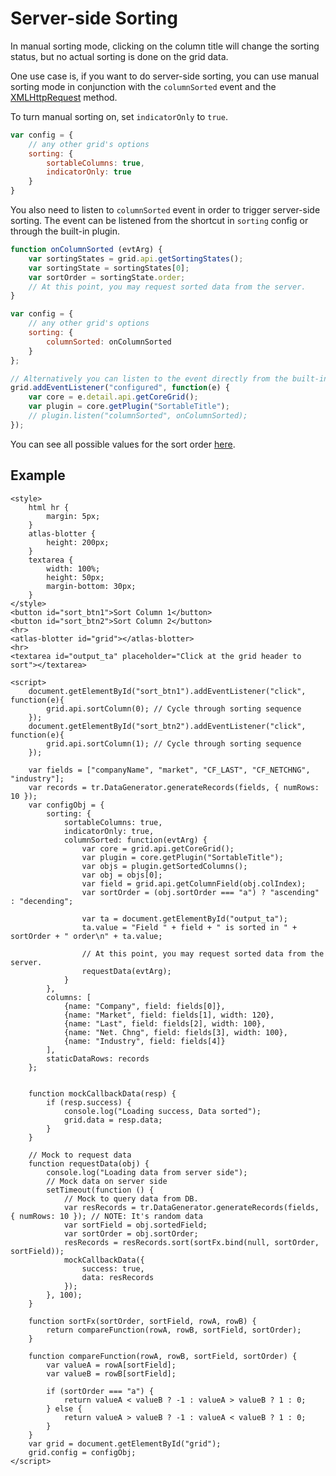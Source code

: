 # Server-side Sorting

In manual sorting mode, clicking on the column title will change the sorting status, but no actual sorting is done on the grid data.

One use case is, if you want to do server-side sorting, you can use manual sorting mode in conjunction with the `columnSorted` event and the [XMLHttpRequest](https://developer.mozilla.org/en-US/docs/Web/API/XMLHttpRequest) method.

To turn manual sorting on, set `indicatorOnly` to `true`.

```js
var config = {
	// any other grid's options
	sorting: {
		sortableColumns: true,
		indicatorOnly: true
	}
}
```

You also need to listen to `columnSorted` event in order to trigger server-side sorting. The event can be listened from the shortcut in `sorting` config or through the built-in plugin.

```js
function onColumnSorted (evtArg) {
	var sortingStates = grid.api.getSortingStates();
	var sortingState = sortingStates[0];
	var sortOrder = sortingState.order;
	// At this point, you may request sorted data from the server.
}

var config = {
	// any other grid's options
	sorting: {
		columnSorted: onColumnSorted
	}
};

// Alternatively you can listen to the event directly from the built-in plugin
grid.addEventListener("configured", function(e) {
	var core = e.detail.api.getCoreGrid();
	var plugin = core.getPlugin("SortableTitle");
	// plugin.listen("columnSorted", onColumnSorted);
});
```

You can see all possible values for the sort order [here](../apis/composite_grid/tr.grid.SortableTitlePlugin.html#~SortOrder).

## Example

```live
<style>
	html hr {
		margin: 5px;
	}
	atlas-blotter {
		height: 200px;
	}
	textarea {
		width: 100%;
		height: 50px;
		margin-bottom: 30px;
	}
</style>
<button id="sort_btn1">Sort Column 1</button>
<button id="sort_btn2">Sort Column 2</button>
<hr>
<atlas-blotter id="grid"></atlas-blotter>
<hr>
<textarea id="output_ta" placeholder="Click at the grid header to sort"></textarea>

<script>
	document.getElementById("sort_btn1").addEventListener("click", function(e){
		grid.api.sortColumn(0); // Cycle through sorting sequence
	});
	document.getElementById("sort_btn2").addEventListener("click", function(e){
		grid.api.sortColumn(1); // Cycle through sorting sequence
	});

	var fields = ["companyName", "market", "CF_LAST", "CF_NETCHNG", "industry"];
	var records = tr.DataGenerator.generateRecords(fields, { numRows: 10 });
	var configObj = {
		sorting: {
			sortableColumns: true,
			indicatorOnly: true,
			columnSorted: function(evtArg) {
				var core = grid.api.getCoreGrid();
				var plugin = core.getPlugin("SortableTitle");
				var objs = plugin.getSortedColumns();
				var obj = objs[0];
				var field = grid.api.getColumnField(obj.colIndex);
				var sortOrder = (obj.sortOrder === "a") ? "ascending" : "decending";
				
				var ta = document.getElementById("output_ta");
				ta.value = "Field " + field + " is sorted in " + sortOrder + " order\n" + ta.value;

				// At this point, you may request sorted data from the server.
				requestData(evtArg);
			}
		},
		columns: [
			{name: "Company", field: fields[0]},
			{name: "Market", field: fields[1], width: 120},
			{name: "Last", field: fields[2], width: 100},
			{name: "Net. Chng", field: fields[3], width: 100},
			{name: "Industry", field: fields[4]}
		],
		staticDataRows: records
	};


	function mockCallbackData(resp) {
		if (resp.success) {
			console.log("Loading success, Data sorted");
			grid.data = resp.data;
		}
	}

	// Mock to request data
	function requestData(obj) {
		console.log("Loading data from server side");
		// Mock data on server side
		setTimeout(function () {
			// Mock to query data from DB.
			var resRecords = tr.DataGenerator.generateRecords(fields, { numRows: 10 }); // NOTE: It's random data
			var sortField = obj.sortedField;
			var sortOrder = obj.sortOrder;
			resRecords = resRecords.sort(sortFx.bind(null, sortOrder, sortField));
			mockCallbackData({
				success: true,
				data: resRecords
			});
		}, 100);
	}

	function sortFx(sortOrder, sortField, rowA, rowB) {
		return compareFunction(rowA, rowB, sortField, sortOrder);
	}

	function compareFunction(rowA, rowB, sortField, sortOrder) {
		var valueA = rowA[sortField];
		var valueB = rowB[sortField];

		if (sortOrder === "a") {
			return valueA < valueB ? -1 : valueA > valueB ? 1 : 0;
		} else {
			return valueA > valueB ? -1 : valueA < valueB ? 1 : 0;
		}
	}
	var grid = document.getElementById("grid");
	grid.config = configObj;
</script>
```

<br><br>
